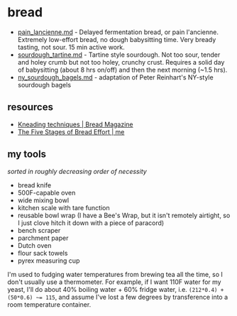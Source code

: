 # bread
+ [pain_lancienne.md](pain_lancienne.md) - Delayed fermentation bread, or pain l'ancienne. Extremely low-effort bread, no dough babysitting time. Very bready tasting, not sour. 15 min active work.
+ [sourdough_tartine.md](sourdough_tartine.md) - Tartine style sourdough. Not too sour, tender and holey crumb but not too holey, crunchy crust. Requires a solid day of babysitting (about 8 hrs on/off) and then the next morning (~1.5 hrs).
+ [ny_sourdough_bagels.md](ny_sourdough_bagels.md) - adaptation of Peter Reinhart's NY-style sourdough bagels


## resources

+ [Kneading techniques | Bread Magazine](https://bread-magazine.com/kneading-technique-roundup/)
+ [The Five Stages of Bread Effort | me](https://medium.com/@rhetoricize/the-five-stages-of-bread-effort-1190cd8b2d97)


## my tools
*sorted in roughly decreasing order of necessity*

+ bread knife
+ 500F-capable oven
+ wide mixing bowl
+ kitchen scale with tare function
+ reusable bowl wrap (I have a Bee's Wrap, but it isn't remotely airtight, so I just clove hitch it down with a piece of paracord)
+ bench scraper
+ parchment paper
+ Dutch oven
+ flour sack towels
+ pyrex measuring cup

I'm used to fudging water temperatures from brewing tea all the time, so I don't usually use a thermometer. For example, if I want 110F water for my yeast, I'll do about 40% boiling water + 60% fridge water, i.e. `(212*0.4) + (50*0.6) ~= 115`, and assume I've lost a few degrees by transference into a room temperature container.
